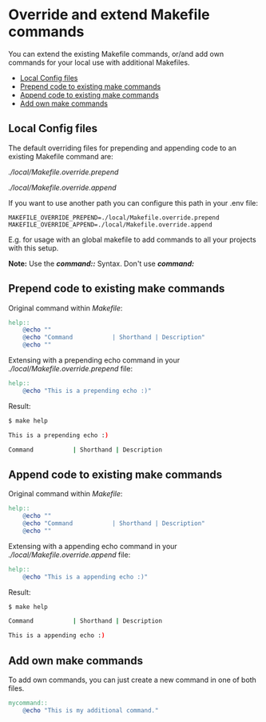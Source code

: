 # Override and extend Makefile commands

You can extend the existing Makefile commands, or/and add own commands for your local use with additional Makefiles.

* [Local Config files](#local-config-files)
* [Prepend code to existing make commands](#prepend-code-to-existing-make-commands)
* [Append code to existing make commands](#append-code-to-existing-make-commands)
* [Add own make commands](#add-own-make-commands)

## Local Config files

The default overriding files for prepending and appending code to an existing Makefile command are:

_./local/Makefile.override.prepend_

_./local/Makefile.override.append_

If you want to use another path you can configure this path in your .env file:

```
MAKEFILE_OVERRIDE_PREPEND=./local/Makefile.override.prepend
MAKEFILE_OVERRIDE_APPEND=./local/Makefile.override.append
```

E.g. for usage with an global makefile to add commands to all your projects with this setup.

**Note:** Use the **_command::_** Syntax. Don't use **_command:_**

## Prepend code to existing make commands

Original command within _Makefile_:

```makefile
help::
	@echo ""
	@echo "Command           | Shorthand | Description"
	@echo ""
```

Extensing with a prepending echo command in your _./local/Makefile.override.prepend_ file:

```makefile
help::
	@echo "This is a prepending echo :)"
```

Result:

```bash
$ make help

This is a prepending echo :)

Command           | Shorthand | Description

```

## Append code to existing make commands

Original command within _Makefile_:

```makefile
help::
	@echo ""
	@echo "Command           | Shorthand | Description"
	@echo ""
```

Extensing with a appending echo command in your _./local/Makefile.override.append_ file:

```makefile
help::
	@echo "This is a appending echo :)"
```

Result:

```bash
$ make help

Command           | Shorthand | Description

This is a appending echo :)
``` 

## Add own make commands

To add own commands, you can just create a new command in one of both files.

```makefile
mycommand::
	@echo "This is my additional command."
```